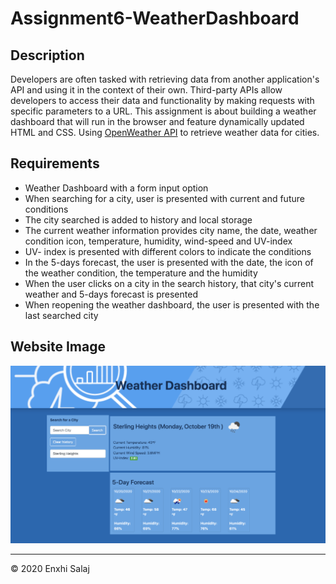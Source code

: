 # Assignment6-WeatherDashboard

## Description
Developers are often tasked with retrieving data from another application's API and using it in the context of their own. Third-party APIs allow developers to access their data and functionality by making requests with specific parameters to a URL. This assignment is about building a weather dashboard that will run in the browser and feature dynamically updated HTML and CSS. 
Using [OpenWeather API](https://openweathermap.org/api) to retrieve weather data for cities.

## Requirements
* Weather Dashboard with a form input option
* When searching for a city, user is presented with current and future conditions
* The city searched is added to history and local storage
* The current weather information provides city name, the date, weather condition icon, temperature, humidity, wind-speed and UV-index
* UV- index is presented with different colors to indicate the conditions
* In the 5-days forecast, the user is presented with the date, the icon of the weather condition, the temperature and the humidity
* When the user clicks on a city in the search history, that city's current weather and 5-days forecast is presented
* When reopening the weather dashboard, the user is presented with the last searched city

## Website Image

![WeatherDashboardScr](/Assets/WeatherDashboardScr.png)


---
© 2020 Enxhi Salaj
